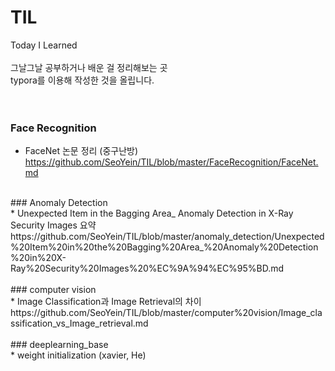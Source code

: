 # TIL
Today I Learned </br>
</br>
그날그날 공부하거나 배운 걸 정리해보는 곳 </br>
typora를 이용해 작성한 것을 올립니다. 
</br>
</br>
</br>
### Face Recognition</br>
* FaceNet 논문 정리 (중구난방) 
   https://github.com/SeoYein/TIL/blob/master/FaceRecognition/FaceNet.md</br>
</br>
### Anomaly Detection</br>
* Unexpected Item in the Bagging Area_ Anomaly Detection in X-Ray Security Images 요약
  https://github.com/SeoYein/TIL/blob/master/anomaly_detection/Unexpected%20Item%20in%20the%20Bagging%20Area_%20Anomaly%20Detection%20in%20X-Ray%20Security%20Images%20%EC%9A%94%EC%95%BD.md </br>
</br>
### computer vision </br>
* Image Classification과 Image Retrieval의 차이 </br>
   https://github.com/SeoYein/TIL/blob/master/computer%20vision/Image_classification_vs_Image_retrieval.md </br>
</br>
### deeplearning_base </br>
* weight initialization (xavier, He)
